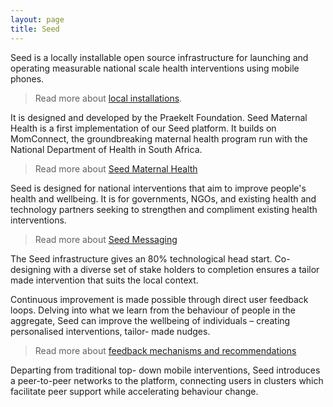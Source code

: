 ```yaml
---
layout: page
title: Seed
---
```


Seed is a locally installable open source infrastructure for launching and
operating measurable national scale health interventions using mobile phones.

> Read more about [local installations](./local-installations.html).

It is designed and developed by the Praekelt Foundation. Seed Maternal Health is
a first implementation of our Seed platform. It builds on MomConnect, the
groundbreaking maternal health program run with the National Department of
Health in South Africa.

> Read more about [Seed Maternal Health](./seed-maternal-health.html)

Seed is designed for national interventions that aim to improve people's health
and wellbeing. It is for governments, NGOs, and existing health and technology
partners seeking to strengthen and compliment existing health interventions.

> Read more about [Seed Messaging](./seed-messaging.html)

The Seed infrastructure gives an 80% technological head start. Co-designing with
a diverse set of stake holders to completion ensures a tailor made intervention
that suits the local context.

Continuous improvement is made possible through direct user feedback loops.
Delving into what we learn from the behaviour of people in the aggregate, Seed
can improve the wellbeing of individuals – creating personalised interventions,
tailor- made nudges.

> Read more about [feedback mechanisms and recommendations](./feedback-loops-and-recommendations.html)

Departing from traditional top- down mobile interventions, Seed introduces a
peer-to-peer networks to the platform, connecting users in clusters which
facilitate peer support while accelerating behaviour change.
